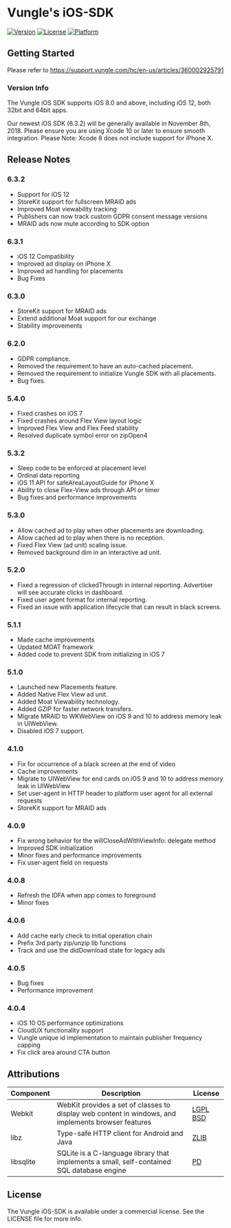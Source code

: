 
# Vungle's iOS-SDK
[![Version](https://img.shields.io/cocoapods/v/VungleSDK-iOS.svg?style=flat)](http://cocoapods.org/pods/VungleSDK-iOS)
[![License](https://img.shields.io/cocoapods/l/VungleSDK-iOS.svg?style=flat)](http://cocoapods.org/pods/VungleSDK-iOS)
[![Platform](https://img.shields.io/cocoapods/p/VungleSDK-iOS.svg?style=flat)](http://cocoapods.org/pods/VungleSDK-iOS)

## Getting Started
Please refer to https://support.vungle.com/hc/en-us/articles/360002925791


### Version Info
The Vungle iOS SDK supports iOS 8.0 and above, including iOS 12, both 32bit and 64bit apps.  

Our newest iOS SDK (6.3.2) will be generally available in November 8th, 2018. Please ensure you are using Xcode 10 or later
to ensure smooth integration.
Please Note: Xcode 8 does not include support for iPhone X.

## Release Notes
### 6.3.2
* Support for iOS 12
* StoreKit support for fullscreen MRAID ads
* Improved Moat viewability tracking
* Publishers can now track custom GDPR consent message versions
* MRAID ads now mute according to SDK option

### 6.3.1
* iOS 12 Compatibility
* Improved ad display on iPhone X
* Improved ad handling for placements
* Bug Fixes

### 6.3.0
* StoreKit support for MRAID ads
* Extend additional Moat support for our exchange
* Stability improvements

### 6.2.0
* GDPR compliance.
* Removed the requirement to have an auto-cached placement.
* Removed the requirement to initialize Vungle SDK with all placements.
* Bug fixes.

### 5.4.0
* Fixed crashes on iOS 7
* Fixed crashes around Flex View layout logic
* Improved Flex View and Flex Feed stability
* Resolved duplicate symbol error on zipOpen4

### 5.3.2
* Sleep code to be enforced at placement level
* Ordinal data reporting
* iOS 11 API for safeAreaLayoutGuide for iPhone X
* Ability to close Flex-View ads through API or timer
* Bug fixes and performance improvements

### 5.3.0
* Allow cached ad to play when other placements are downloading.
* Allow cached ad to play when there is no reception.
* Fixed Flex View (ad unit) scaling issue.
* Removed background dim in an interactive ad unit.

### 5.2.0
* Fixed a regression of clickedThrough in internal reporting. Advertiser will see accurate clicks in dashboard.
* Fixed user agent format for internal reporting.
* Fixed an issue with application lifecycle that can result in black screens.

### 5.1.1
* Made cache improvements
* Updated MOAT framework
* Added code to prevent SDK from initializing in iOS 7

### 5.1.0
* Launched new Placements feature.
* Added Native Flex View ad unit.
* Added Moat Viewability technology.
* Added GZIP for faster network transfers.
* Migrate MRAID to WKWebView on iOS 9 and 10 to address memory leak in UIWebView.
* Disabled iOS 7 support.

### 4.1.0
* Fix for occurrence of a black screen at the end of video
* Cache improvements
* Migrate to UIWebView for end cards on iOS 9 and 10 to address memory leak in UIWebView
* Set user-agent in HTTP header to platform user agent for all external requests
* StoreKit support for MRAID ads

### 4.0.9
* Fix wrong behavior for the willCloseAdWithViewInfo: delegate method
* Improved SDK initialization
* Minor fixes and performance improvements
* Fix user-agent field on requests

### 4.0.8
* Refresh the IDFA when app comes to foreground
* Minor fixes

### 4.0.6
* Add cache early check to initial operation chain
* Prefix 3rd party zip/unzip lib functions
* Track and use the didDownload state for legacy ads

### 4.0.5
* Bug fixes
* Performance improvement

### 4.0.4
* iOS 10 OS performance optimizations
* CloudUX functionality support
* Vungle unique id implementation to maintain publisher frequency capping
* Fix click area around CTA button


## Attributions
| Component | Description                                                                                         | License                                         |
|-----------|-----------------------------------------------------------------------------------------------------|-------------------------------------------------|
| Webkit    | WebKit provides a set of classes to display web content in windows, and implements browser features | [LGPL BSD](https://webkit.org/licensing-webkit) |
| libz      | Type-safe HTTP client for Android and Java                                                          | [ZLIB](https://www.zlib.net/zlib_license.html)  |
| libsqlite | SQLite is a C-language library that implements a small, self-contained SQL database engine          | [PD](https://www.sqlite.org/copyright.html)     |


## License
The Vungle iOS-SDK is available under a commercial license. See the LICENSE file for more info.
